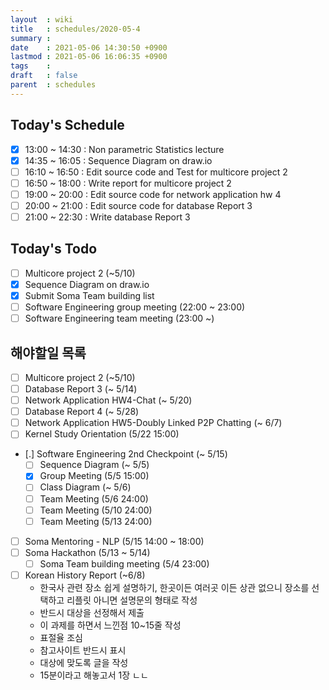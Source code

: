 ```yaml
---
layout  : wiki
title   : schedules/2020-05-4
summary : 
date    : 2021-05-06 14:30:50 +0900
lastmod : 2021-05-06 16:06:35 +0900
tags    : 
draft   : false
parent  : schedules
---
```


## Today's Schedule
 * [X] 13:00 ~ 14:30 : Non parametric Statistics lecture
 * [X] 14:35 ~ 16:05 : Sequence Diagram on draw.io
 * [ ] 16:10 ~ 16:50 : Edit source code and Test for multicore project 2
 * [ ] 16:50 ~ 18:00 : Write report for multicore project 2
 * [ ] 19:00 ~ 20:00 : Edit source code for network application hw 4
 * [ ] 20:00 ~ 21:00 : Edit source code for database Report 3
 * [ ] 21:00 ~ 22:30 : Write database Report 3

## Today's Todo
 * [ ] Multicore project 2 (~5/10)
 * [X] Sequence Diagram on draw.io
 * [X] Submit Soma Team building list
 * [ ] Software Engineering group meeting (22:00 ~ 23:00)
 * [ ] Software Engineering team meeting (23:00 ~)

## 해야할일 목록
 * [ ] Multicore project 2 (~5/10)
 * [ ] Database Report 3 (~ 5/14)
 * [ ] Network Application HW4-Chat (~ 5/20)
 * [ ] Database Report 4 (~ 5/28)
 * [ ] Network Application HW5-Doubly Linked P2P Chatting (~ 6/7)
 * [ ] Kernel Study Orientation (5/22 15:00)
 * [.] Software Engineering 2nd Checkpoint (~ 5/15)
   * [ ] Sequence Diagram (~ 5/5)
   * [X] Group Meeting (5/5 15:00)
   * [ ] Class Diagram (~ 5/6)
   * [ ] Team Meeting (5/6 24:00)
   * [ ] Team Meeting (5/10 24:00)
   * [ ] Team Meeting (5/13 24:00)
 * [ ] Soma Mentoring - NLP (5/15 14:00 ~ 18:00)
 * [ ] Soma Hackathon (5/13 ~ 5/14)
   * [ ] Soma Team building meeting (5/4 23:00)
 * [ ] Korean History Report (~6/8)
   * 한국사 관련 장소 쉽게 설명하기, 한곳이든 여러곳 이든 상관 없으니 장소를 선택하고 리플릿 아니면 설명문의 형태로 작성
   * 반드시 대상을 선정해서 제출
   * 이 과제를 하면서 느낀점 10~15줄 작성
   * 표절율 조심
   * 참고사이트 반드시 표시
   * 대상에 맞도록 글을 작성
   * 15분이라고 해놓고서 1장 ㄴㄴ

